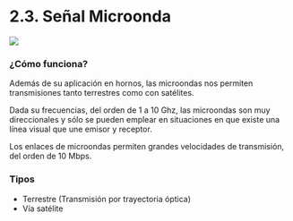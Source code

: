 # 2.3. Señal Microonda

![](../../.gitbook/assets/Parkes\_Shuttle-ISS\_20110720sarkissian.jpg)

### ¿Cómo funciona?

Además de su aplicación en hornos, las microondas nos permiten transmisiones tanto terrestres como con satélites.&#x20;

Dada su frecuencias, del orden de 1 a 10 Ghz, las microondas son muy direccionales y sólo se pueden emplear en situaciones en que existe una línea visual que une emisor y receptor.&#x20;

Los enlaces de microondas permiten grandes velocidades de transmisión, del orden de 10 Mbps.

### Tipos

* Terrestre (Transmisión por trayectoria óptica)
* Vía satélite
